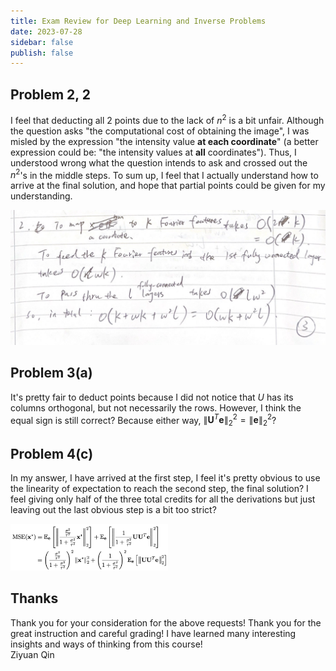 ```yaml
---
title: Exam Review for Deep Learning and Inverse Problems
date: 2023-07-28
sidebar: false
publish: false
---
```


## Problem 2, 2

I feel that deducting all 2 points due to the lack of $n^2$ is a bit unfair. Although the question asks "the computational cost of obtaining the image", I was misled by the expression "the intensity value **at each coordinate**" (a better expression could be: "the intensity values at **all** coordinates"). Thus, I understood wrong what the question intends to ask and crossed out the $n^2$'s in the middle steps. To sum up, I feel that I actually understand how to arrive at the final solution, and hope that partial points could be given for my understanding.

![problem 2, 2](/prob2_2.png)

## Problem 3(a)

It's pretty fair to deduct points because I did not notice that $U$ has its columns orthogonal, but not necessarily the rows. However, I think the equal sign is still correct? Because either way, $\left\|\mathbf{U}^T \mathbf{e}\right\|_2^2 = \left\|\mathbf{e}\right\|_2^2$?

## Problem 4(c)

In my answer, I have arrived at the first step, I feel it's pretty obvious to use the linearity of expectation to reach the second step, the final solution? I feel giving only half of the three total credits for all the derivations but just leaving out the last obvious step is a bit too strict?

<img src="/prob4_mse.png" alt="Problem 4(c), MSE" width=50% class="medium-zoom">

## Thanks

Thank you for your consideration for the above requests! Thank you for the great instruction and careful grading! I have learned many interesting insights and ways of thinking from this course!  
Ziyuan Qin
